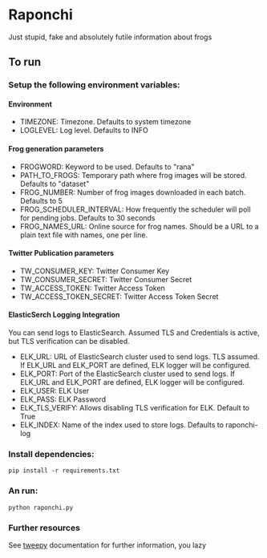 # Raponchi
Just stupid, fake and absolutely futile information about frogs

## To run

### Setup the following environment variables:

#### Environment
- TIMEZONE: Timezone. Defaults to system timezone
- LOGLEVEL: Log level. Defaults to INFO

#### Frog generation parameters
- FROGWORD: Keyword to be used. Defaults to "rana"
- PATH_TO_FROGS: Temporary path where frog images will be stored. Defaults to "dataset"
- FROG_NUMBER: Number of frog images downloaded in each batch. Defaults to 5
- FROG_SCHEDULER_INTERVAL: How frequently the scheduler will poll for pending jobs. Defaults to 30 seconds
- FROG_NAMES_URL: Online source for frog names. Should be a URL to a plain text file with names, one per line.

#### Twitter Publication parameters
- TW_CONSUMER_KEY: Twitter Consumer Key
- TW_CONSUMER_SECRET: Twitter Consumer Secret
- TW_ACCESS_TOKEN: Twitter Access Token
- TW_ACCESS_TOKEN_SECRET: Twitter Access Token Secret

#### ElasticSerch Logging Integration

You can send logs to ElasticSearch. Assumed TLS and Credentials is active, but TLS verification can be disabled.

- ELK_URL: URL of ElasticSearch cluster used to send logs. TLS assumed. If ELK_URL and ELK_PORT are defined, ELK logger will be configured.
- ELK_PORT: Port of the ElasticSearch cluster used to send logs. If ELK_URL and ELK_PORT are defined, ELK logger will be configured.
- ELK_USER: ELK User
- ELK_PASS: ELK Password
- ELK_TLS_VERIFY: Allows disabling TLS verification for ELK. Default to True
- ELK_INDEX: Name of the index used to store logs. Defaults to raponchi-log

### Install dependencies:

```
pip install -r requirements.txt
```

### An run:

```
python raponchi.py
```

### Further resources

See [tweepy](https://docs.tweepy.org/en/stable/index.html) documentation for further information, you lazy
